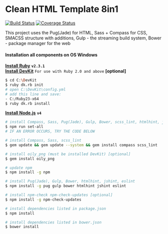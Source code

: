 # Clean HTML Template 8in1
[![Build Status](https://travis-ci.org/kudinovfedor/clean-html-template-8in1.svg?branch=master)](https://travis-ci.org/kudinovfedor/clean-html-template-8in1)
[![Coverage Status](https://coveralls.io/repos/github/kudinovfedor/clean-html-template-8in1/badge.svg?branch=master)](https://coveralls.io/github/kudinovfedor/clean-html-template-8in1?branch=master)

This project uses the Pug(Jade) for HTML, Sass + Compass for CSS, SMACSS structure with additions, Gulp - the streaming build system, Bower - package manager for the web
#### Installation all components on OS Windows
**[Install Ruby](http://rubyinstaller.org/downloads/)** **`v2.3.1`**<br/>
**[Install DevKit](http://rubyinstaller.org/downloads/)** `For use with Ruby 2.0 and above` **[optional]**<br/>
```sh
$ cd C:\DevKit
$ ruby dk.rb init
# open C:\DevKit\config.yml
# add this line and save:
- C:/Ruby23-x64
$ ruby dk.rb install
```
**[Install Node.js](https://nodejs.org/dist/latest-v4.x/)** **`v4`**

```sh
# install Compass, Sass, Pug(Jade), Gulp, Bower, scss_lint, htmlhint, jshint, eslint, dependencies
$ npm run set-all
# IF AN ERROR OCCURS, TRY THE CODE BELOW

# install Compass, Sass, scss_lint
$ gem update && gem update --system && gem install compass scss_lint

# install oily_png (must be installed DevKit) [optional]
$ gem install oily_png

# update npm
$ npm install -g npm

# install Pug(Jade), Gulp, Bower, htmlhint, jshint, eslint
$ npm install -g pug gulp bower htmlhint jshint eslint

# install npm-check npm-check-updates [optional]
$ npm install -g npm-check-updates

# install dependencies listed in package.json
$ npm install

# install dependencies listed in bower.json
$ bower install
```
